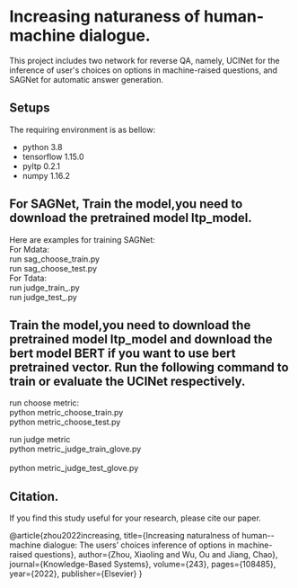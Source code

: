 # Increasing naturaness of human-machine dialogue.
 
This project includes two network for reverse QA, namely, UCINet for the inference of  user's choices on options in machine-raised questions, and SAGNet for automatic answer generation.<br>

Setups
-------  
The requiring environment is as bellow:<br>
* python 3.8<br>
* tensorflow 1.15.0<br>
* pyltp 0.2.1<br>
* numpy 1.16.2<br>


For SAGNet, Train the model,you need to download the pretrained model ltp_model.
-------  
Here are examples for training SAGNet:<br>
For Mdata:<br>
run sag_choose_train.py<br>
run sag_choose_test.py<br>
For Tdata:<br>
run judge_train_.py<br>
run judge_test_.py<br>


Train the model,you need to download the pretrained model ltp_model and download the bert model BERT if you want to use bert pretrained vector. Run the following command to train or evaluate the UCINet respectively.
-------  
run choose metric:<br>
python metric_choose_train.py<br>
python metric_choose_test.py<br>

run judge metric<br>
python metric_judge_train_glove.py<br>  
python metric_judge_test_glove.py<br>

Citation.
-------  
If you find this study useful for your research, please cite our paper.

@article{zhou2022increasing,
  title={Increasing naturalness of human--machine dialogue: The users’ choices inference of options in machine-raised questions},
  author={Zhou, Xiaoling and Wu, Ou and Jiang, Chao},
  journal={Knowledge-Based Systems},
  volume={243},
  pages={108485},
  year={2022},
  publisher={Elsevier}
}

